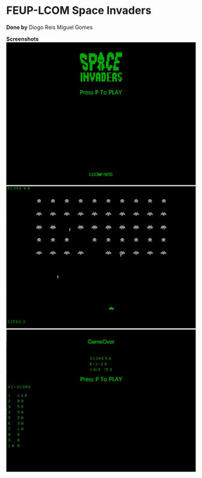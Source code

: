 # FEUP-LCOM Space Invaders

**Done by**
Diogo Reis
Miguel Gomes

**Screenshots**
![1](https://github.com/DiogoOReis/FEUP-LCOM/blob/master/proj/img/1.jpg)
![2](https://github.com/DiogoOReis/FEUP-LCOM/blob/master/proj/img/2.jpg)
![3](https://github.com/DiogoOReis/FEUP-LCOM/blob/master/proj/img/3.jpg)
